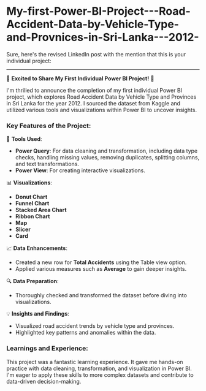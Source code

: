 # My-first-Power-BI-Project---Road-Accident-Data-by-Vehicle-Type-and-Provnices-in-Sri-Lanka---2012-

Sure, here's the revised LinkedIn post with the mention that this is your individual project:

---

🚀 **Excited to Share My First Individual Power BI Project!** 🚀

I'm thrilled to announce the completion of my first individual Power BI project, which explores Road Accident Data by Vehicle Type and Provinces in Sri Lanka for the year 2012. I sourced the dataset from Kaggle and utilized various tools and visualizations within Power BI to uncover insights.

### Key Features of the Project:

🔧 **Tools Used**:
- **Power Query**: For data cleaning and transformation, including data type checks, handling missing values, removing duplicates, splitting columns, and text transformations.
- **Power View**: For creating interactive visualizations.

📊 **Visualizations**:
- **Donut Chart**
- **Funnel Chart**
- **Stacked Area Chart**
- **Ribbon Chart**
- **Map**
- **Slicer**
- **Card**

📈 **Data Enhancements**:
- Created a new row for **Total Accidents** using the Table view option.
- Applied various measures such as **Average** to gain deeper insights.

🔍 **Data Preparation**:
- Thoroughly checked and transformed the dataset before diving into visualizations.

💡 **Insights and Findings**:
- Visualized road accident trends by vehicle type and provinces.
- Highlighted key patterns and anomalies within the data.

### Learnings and Experience:
This project was a fantastic learning experience. It gave me hands-on practice with data cleaning, transformation, and visualization in Power BI. I'm eager to apply these skills to more complex datasets and contribute to data-driven decision-making.


